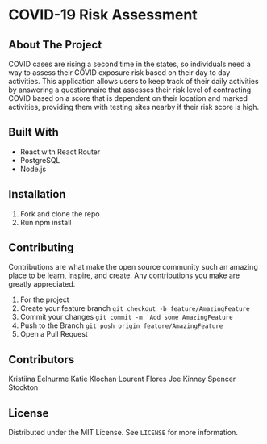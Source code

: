 # COVID-19 Risk Assessment

## About The Project
COVID cases are rising a second time in the states, so individuals need a way to assess their COVID exposure risk based on their day to day activities. This application allows users to keep track of their daily activities by answering a questionnaire that assesses their risk level of contracting COVID based on a score that is dependent on their location and marked activities, providing them with testing sites nearby if their risk score is high.

## Built With
- React with React Router
- PostgreSQL
- Node.js

## Installation
1. Fork and clone the repo
2. Run npm install

## Contributing
Contributions are what make the open source community such an amazing place to be learn, inspire, and create. Any contributions you make are greatly appreciated.
1. For the project
2. Create your feature branch `git checkout -b feature/AmazingFeature`
3. Commit your changes `git commit -m 'Add some AmazingFeature`
4. Push to the Branch `git push origin feature/AmazingFeature`
5. Open a Pull Request

## Contributors
Kristiina Eelnurme
Katie Klochan
Lourent Flores
Joe Kinney
Spencer Stockton

## License 
Distributed under the MIT License. See `LICENSE` for more information.
